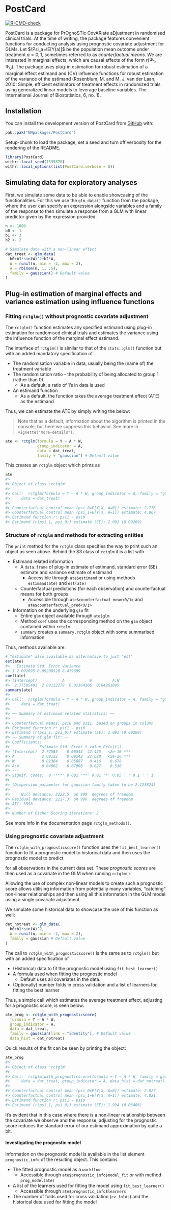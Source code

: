
<!-- README.md is generated from README.Rmd. Please edit that file -->

# PostCard

<!-- badges: start -->

[![R-CMD-check](https://github.com/NNpackages/PostCard/actions/workflows/R-CMD-check.yaml/badge.svg)](https://github.com/NNpackages/PostCard/actions/workflows/R-CMD-check.yaml)
<!-- badges: end -->

PostCard is a package for PrOgnoSTic CovARiate aDjustment in randomised
clinical trials. At the time of writing, the package features convenient
functions for conducting analysis using prognostic covariate adjustment
for GLMs. Let $\Psi_a=\E[Y(a)]$ be the population mean outcome under
treatment $a=0, 1$, sometimes referred to as *counterfactual means*. We
are interested in marginal effects, which are causal effects of the form
$r(\Psi_1, \Psi_0)$. The package uses plug-in estimation for robust
estimation of a marginal effect estimand and (CV) influence functions
for robust estimation of the variance of the estimand (Rosenblum, M. and
M. J. van der Laan, 2010: Simple, efficient estimators of treatment
effects in randomized trials using generalized linear models to leverage
baseline variables. The International Journal of Biostatistics, 6, no.
1).

## Installation

You can install the development version of PostCard from
[GitHub](https://github.com/) with:

``` r
pak::pak("NNpackages/PostCard")
```

Setup-chunk to load the package, set a seed and turn off verbosity for
the rendering of the README.

``` r
library(PostCard)
withr::local_seed(1395878)
withr::local_options(list(PostCard.verbose = 0))
```

## Simulating data for exploratory analyses

First, we simulate some data to be able to enable showcasing of the
functionalities. For this we use the `glm_data()` function from the
package, where the user can specify an expression alongside variables
and a family of the response to then simulate a response from a GLM with
linear predictor given by the expression provided.

``` r
n <- 1000
b0 <- 1
b1 <- 3
b2 <- 2

# Simulate data with a non-linear effect
dat_treat <- glm_data(
  b0+b1*sin(W)^2+b2*A,
  W = runif(n, min = -2, max = 2),
  A = rbinom(n, 1, .5),
  family = gaussian() # Default value
)
```

## Plug-in estimation of marginal effects and variance estimation using influence functions

### Fitting `rctglm()` without prognostic covariate adjustment

The `rctglm()` function estimates any specified estimand using plug-in
estimation for randomised clinical trials and estimates the variance
using the influence function of the marginal effect estimand.

The interface of `rctglm()` is similar to that of the `stats::glm()`
function but with an added mandatory specification of

- The randomisation variable in data, usually being the (name of) the
  treatment variable
- The randomisation ratio - the probability of being allocated to group
  1 (rather than 0)
  - As a default, a ratio of 1’s in data is used
- An estimand function
  - As a default, the function takes the average treatment effect (ATE)
    as the estimand

Thus, we can estimate the ATE by simply writing the below:

> Note that as a default, information about the algorithm is printed in
> the console, but here we suppress this behavior. See more in
> `vignette("more-details")`.

``` r
ate <- rctglm(formula = Y ~ A * W,
              group_indicator = A,
              data = dat_treat,
              family = "gaussian") # Default value
```

This creates an `rctglm` object which prints as

``` r
ate
#> 
#> Object of class 'rctglm'
#> 
#> Call:  rctglm(formula = Y ~ A * W, group_indicator = A, family = "gaussian", 
#>     data = dat_treat)
#> 
#> Counterfactual control mean (psi_0=E[Y|X, A=0]) estimate: 2.776
#> Counterfactual control mean (psi_1=E[Y|X, A=1]) estimate: 4.867
#> Estimand function r: psi1 - psi0
#> Estimand (r(psi_1, psi_0)) estimate (SE): 2.091 (0.09209)
```

### Structure of `rctglm` and methods for extracting entities

The `print` method for the `rctglm` class specifies the way to print
such an object as seen above. Behind the S3 class of `rctglm` it is a
list with

- Estimand related information
  - A `data.frame` of plug-in estimate of estimand, standard error (SE)
    estimate and variance estimate of estimand
    - Accessible through `ate$estimand` or using methods `estimand(ate)`
      and `est(ate)`
  - Counterfactual predictions (for each observation) and counterfactual
    means for both groups
    - Accessible through `ate$counterfactual_mean<0/1>` and
      `ate$counterfactual_pred<0/1>`
- Information on the underlying `glm` fit
  - Entire `glm` object available through `ate$glm`
  - Method `coef` uses the corresponding method on the `glm` object
    contained within `rctglm`
  - `summary` creates a `summary.rctglm` object with some summarised
    information

Thus, methods available are:

``` r
# "estimate" also available as alternative to just "est"
est(ate)
#>   Estimate Std. Error Variance
#> 1 2.091095 0.09208528 8.479699
coef(ate)
#> (Intercept)           A           W         A:W 
#>  2.77585401  2.09122279  0.02364106  0.04961895
summary(ate)
#> 
#> Call:  rctglm(formula = Y ~ A * W, group_indicator = A, family = "gaussian", 
#>     data = dat_treat)
#> 
#> ── Summary of estimand related statistics: ──
#> 
#> Counterfactual means, psi0 and psi1, based on groups in column 
#> Estimand function r: psi1 - psi0
#> Estimand (r(psi_1, psi_0)) estimate (SE): 2.091 (0.09209)
#> ── Summary of glm fit: ──
#> Coefficients:
#>             Estimate Std. Error t value Pr(>|t|)    
#> (Intercept)  2.77585    0.06543  42.425   <2e-16 ***
#> A            2.09122    0.09242  22.628   <2e-16 ***
#> W            0.02364    0.05687   0.416    0.678    
#> A:W          0.04962    0.07908   0.627    0.530    
#> ---
#> Signif. codes:  0 '***' 0.001 '**' 0.01 '*' 0.05 '.' 0.1 ' ' 1
#> 
#> (Dispersion parameter for gaussian family taken to be 2.125824)
#> 
#>     Null deviance: 3222.5  on 999  degrees of freedom
#> Residual deviance: 2117.3  on 996  degrees of freedom
#> AIC: 3598
#> 
#> Number of Fisher Scoring iterations: 2
```

See more info in the documentation page `rctglm_methods()`.

### Using prognostic covariate adjustment

The `rctglm_with_prognosticscore()` function uses the
`fit_best_learner()` function to fit a prognostic model to historical
data and then uses the prognostic model to predict

for all observations in the current data set. These *prognostic scores*
are then used as a covariate in the GLM when running `rctglm()`.

Allowing the use of complex non-linear models to create such a
prognostic score allows utilising information from potentially many
variables, “catching” non-linear relationships and then using all this
information in the GLM model using a single covariate adjustment.

We simulate some historical data to showcase the use of this function as
well:

``` r
dat_notreat <- glm_data(
  b0+b1*sin(W)^2,
  W = runif(n, min = -2, max = 2),
  family = gaussian # Default value
)
```

The call to `rctglm_with_prognosticscore()` is the same as to `rctglm()`
but with an added specification of

- (Historical) data to fit the prognostic model using
  `fit_best_learner()`
- A formula used when fitting the prognostic model
  - Default uses all covariates in the data.
- (Optionally) number folds in cross validation and a list of learners
  for fitting the best learner

Thus, a simple call which estimates the average treatment effect,
adjusting for a prognostic score, is seen below:

``` r
ate_prog <- rctglm_with_prognosticscore(
  formula = Y ~ A * W,
  group_indicator = A,
  data = dat_treat,
  family = gaussian(link = "identity"), # Default value
  data_hist = dat_notreat)
```

Quick results of the fit can be seen by printing the object:

``` r
ate_prog
#> 
#> Object of class 'rctglm'
#> 
#> Call:  rctglm_with_prognosticscore(formula = Y ~ A * W, family = gaussian(link = "identity"), 
#>     data = dat_treat, group_indicator = A, data_hist = dat_notreat)
#> 
#> Counterfactual control mean (psi_0=E[Y|X, A=0]) estimate: 2.827
#> Counterfactual control mean (psi_1=E[Y|X, A=1]) estimate: 4.821
#> Estimand function r: psi1 - psi0
#> Estimand (r(psi_1, psi_0)) estimate (SE): 1.994 (0.06406)
```

It’s evident that in this case where there is a non-linear relationship
between the covariate we observe and the response, adjusting for the
prognostic score reduces the standard error of our estimand
approximation by quite a bit.

#### Investigating the prognostic model

Information on the prognostic model is available in the list element
`prognostic_info` of the resulting object. This contains

- The fitted prognostic model as a `workflow`
  - Accessible through `ate$prognostic_info$model_fit` or with method
    `prog_model(ate)`
- A list of the learners used for fitting the model using
  `fit_best_learner()`
  - Accessible through `ate$prognostic_info$learners`
- The number of folds used for cross validation (`cv_folds`) and the
  historical data used for fitting the model
